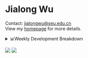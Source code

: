 #  Jialong Wu

Contact: jialongwu@seu.edu.cn<br>
View my [homepage](https://callanwu.github.io/) for more details.

<details><summary>📊Weekly Development Breakdown</summary>

<!--START_SECTION:waka-->

```txt
From: 10 November 2024 - To: 17 November 2024

Total Time: 17 hrs 34 mins

Python     11 hrs 43 mins  ████████████████▓░░░░░░░░   66.76 %
JSON       3 hrs 35 mins   █████░░░░░░░░░░░░░░░░░░░░   20.45 %
Other      57 mins         █▒░░░░░░░░░░░░░░░░░░░░░░░   05.50 %
Bash       56 mins         █▒░░░░░░░░░░░░░░░░░░░░░░░   05.39 %
CSV        11 mins         ▒░░░░░░░░░░░░░░░░░░░░░░░░   01.13 %
```

<!--END_SECTION:waka-->

[![wakatime](https://wakatime.com/badge/user/c6720b29-9431-4a60-bc9d-e1fb2b6bd65f.svg)](https://wakatime.com/@c6720b29-9431-4a60-bc9d-e1fb2b6bd65f)
</details>

[![](https://img.shields.io/badge/Google%20Scholar-4385FE.svg?&color=d6d6d6&style=flat-square&logo=google-scholar)](https://scholar.google.com/citations?user=6eg2m4YAAAAJ)
![](https://komarev.com/ghpvc/?username=callanwu)
